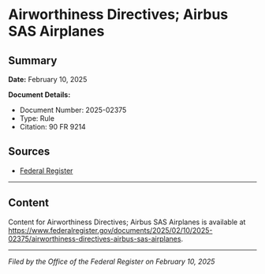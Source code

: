 # Airworthiness Directives; Airbus SAS Airplanes

## Summary

**Date:** February 10, 2025

**Document Details:**
- Document Number: 2025-02375
- Type: Rule
- Citation: 90 FR 9214

## Sources
- [Federal Register](https://www.federalregister.gov/documents/2025/02/10/2025-02375/airworthiness-directives-airbus-sas-airplanes)

---

## Content

Content for Airworthiness Directives; Airbus SAS Airplanes is available at https://www.federalregister.gov/documents/2025/02/10/2025-02375/airworthiness-directives-airbus-sas-airplanes.

---

*Filed by the Office of the Federal Register on February 10, 2025*
